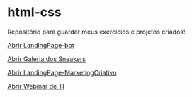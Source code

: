 # html-css
 Repositório para guardar meus exercícios e projetos criados!

 <a href="https://fellipemoraes01.github.io/html-css/LandingPage-bot/index.html" target="_blank">Abrir LandingPage-bot</a> <br>

 <a href="https://fellipemoraes01.github.io/html-css/Site%20Galeria%20dos%20Sneakers/index.html" target="_blank">Abrir Galeria dos Sneakers</a> <br>

 <a href="https://fellipemoraes01.github.io/html-css/LandingPage-MarketingCriativo/index.html" target="_blank">Abrir LandingPage-MarketingCriativo</a> <br>

 <a href="https://fellipemoraes01.github.io/html-css/Site%20Webinar%20de%20TI/index.html" target="_blank">Abrir Webinar de TI</a>
